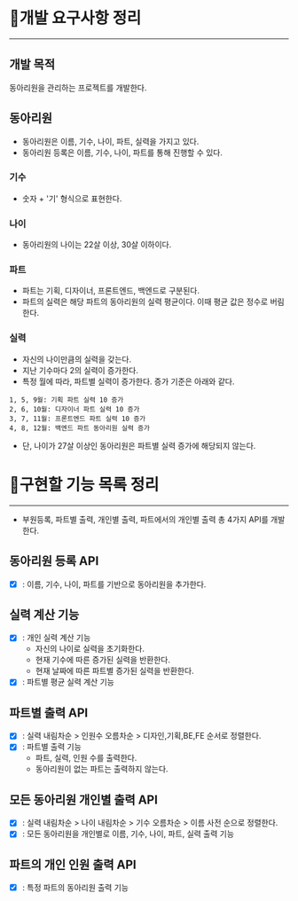# 🚀개발 요구사항 정리

---

## 개발 목적

동아리원을 관리하는 프로젝트를 개발한다.

## 동아리원

- 동아리원은 이름, 기수, 나이, 파트, 실력을 가지고 있다.
- 동아리원 등록은 이름, 기수, 나이, 파트를 통해 진행할 수 있다.

### 기수

- 숫자 + '기' 형식으로 표현한다.

### 나이

- 동아리원의 나이는 22살 이상, 30살 이하이다.

### 파트

- 파트는 기획, 디자이너, 프론트엔드, 백엔드로 구분된다.
- 파트의 실력은 해당 파트의 동아리원의 실력 평균이다. 이때 평균 값은 정수로 버림한다.

### 실력

- 자신의 나이만큼의 실력을 갖는다.
- 지난 기수마다 2의 실력이 증가한다.
- 특정 월에 따라, 파트별 실력이 증가한다. 증가 기준은 아래와 같다.

```plaintext
1, 5, 9월: 기획 파트 실력 10 증가
2, 6, 10월: 디자이너 파트 실력 10 증가
3, 7, 11월: 프론트엔드 파트 실력 10 증가
4, 8, 12월: 백엔드 파트 동아리원 실력 증가 
```

- 단, 나이가 27살 이상인 동아리원은 파트별 실력 증가에 해당되지 않는다.

# 📄구현할 기능 목록 정리

---

- 부원등록, 파트별 출력, 개인별 출력, 파트에서의 개인별 출력 총 4가지 API를 개발한다.

## 동아리원 등록 API

- [x] : 이름, 기수, 나이, 파트를 기반으로 동아리원을 추가한다.

## 실력 계산 기능

- [x] : 개인 실력 계산 기능
    - 자신의 나이로 실력을 초기화한다.
    - 현재 기수에 따른 증가된 실력을 반환한다.
    - 현재 날짜에 따른 파트별 증가된 실력을 반환한다.
- [x] : 파트별 평균 실력 계산 기능

## 파트별 출력 API

- [x] : 실력 내림차순 > 인원수 오름차순 > 디자인,기획,BE,FE 순서로 정렬한다.
- [x] : 파트별 출력 기능
    - 파트, 실력, 인원 수를 출력한다.
    - 동아리원이 없는 파트는 출력하지 않는다.

## 모든 동아리원 개인별 출력 API

- [x] : 실력 내림차순 > 나이 내림차순 > 기수 오름차순 > 이름 사전 순으로 정렬한다.
- [x] : 모든 동아리원을 개인별로 이름, 기수, 나이, 파트, 실력 출력 기능

## 파트의 개인 인원 출력 API

- [x] : 특정 파트의 동아리원 출력 기능

